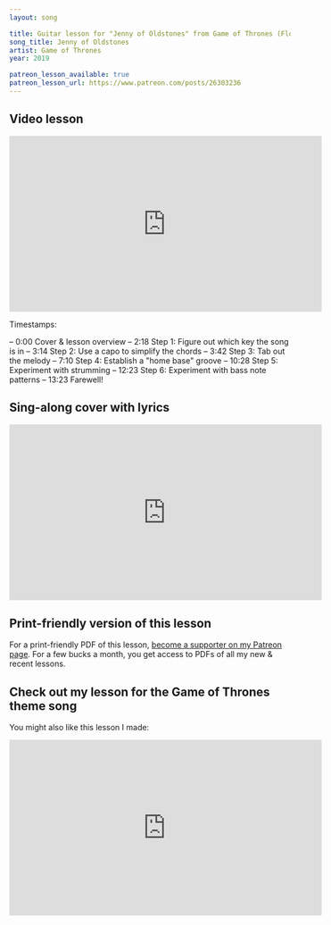 ```yaml
---
layout: song

title: Guitar lesson for "Jenny of Oldstones" from Game of Thrones (Florence and the Machine)
song_title: Jenny of Oldstones
artist: Game of Thrones
year: 2019

patreon_lesson_available: true
patreon_lesson_url: https://www.patreon.com/posts/26303236
---
```


## Video lesson

<iframe width="560" height="315" src="https://www.youtube.com/embed/D91MLr19uRw?showinfo=0" frameborder="0" allowfullscreen></iframe>

Timestamps:

– 0:00 Cover & lesson overview
– 2:18 Step 1: Figure out which key the song is in
– 3:14 Step 2: Use a capo to simplify the chords
– 3:42 Step 3: Tab out the melody
– 7:10 Step 4: Establish a "home base" groove
– 10:28 Step 5: Experiment with strumming
– 12:23 Step 6: Experiment with bass note patterns
– 13:23 Farewell!

## Sing-along cover with lyrics

<iframe width="560" height="315" src="https://www.youtube.com/embed/HuQWwlOUOPw?showinfo=0" frameborder="0" allowfullscreen></iframe>

<!-- Coming soon! -->

## Print-friendly version of this lesson

For a print-friendly PDF of this lesson, [become a supporter on my Patreon page](https://www.patreon.com/posts/26303236). For a few bucks a month, you get access to PDFs of all my new & recent lessons.



## Check out my lesson for the Game of Thrones theme song

You might also like this lesson I made:

<iframe width="560" height="315" src="https://www.youtube.com/embed/u_1fqr5OCMU?showinfo=0" frameborder="0" allowfullscreen></iframe>
